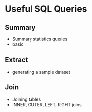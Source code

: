 # Useful SQL Queries


## Summary 

- Summary statistics queries
- basic 

## Extract

- generating a sample dataset

## Join

- Joining tables
- INNER, OUTER, LEFT, RIGHT joins


